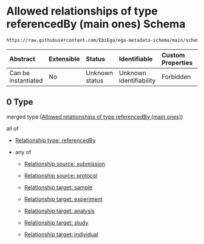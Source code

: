 # Allowed relationships of type referencedBy (main ones) Schema

```txt
https://raw.githubusercontent.com/EbiEga/ega-metadata-schema/main/schemas/EGA.protocol.json#/properties/protocolRelationships/items/allOf/1/anyOf/0
```



| Abstract            | Extensible | Status         | Identifiable            | Custom Properties | Additional Properties | Access Restrictions | Defined In                                                                       |
| :------------------ | :--------- | :------------- | :---------------------- | :---------------- | :-------------------- | :------------------ | :------------------------------------------------------------------------------- |
| Can be instantiated | No         | Unknown status | Unknown identifiability | Forbidden         | Allowed               | none                | [EGA.protocol.json\*](../../../schemas/EGA.protocol.json "open original schema") |

## 0 Type

merged type ([Allowed relationships of type referencedBy (main ones)](ega-17-properties-protocol-relationships-items-allof-relationship-constraints-for-a-protocol-anyof-allowed-relationships-of-type-referencedby-main-ones.md))

all of

*   [Relationship type: referencedBy](ega-12-definitions-relationship-type-referencedby.md "check type definition")

*   any of

    *   [Relationship source: submission](ega-12-definitions-relationship-source-submission.md "check type definition")

    *   [Relationship source: protocol](ega-12-definitions-relationship-source-protocol.md "check type definition")

    *   [Relationship target: sample](ega-12-definitions-relationship-target-sample.md "check type definition")

    *   [Relationship target: experiment](ega-12-definitions-relationship-target-experiment.md "check type definition")

    *   [Relationship target: analysis](ega-12-definitions-relationship-target-analysis.md "check type definition")

    *   [Relationship target: study](ega-12-definitions-relationship-target-study.md "check type definition")

    *   [Relationship target: individual](ega-12-definitions-relationship-target-individual.md "check type definition")
